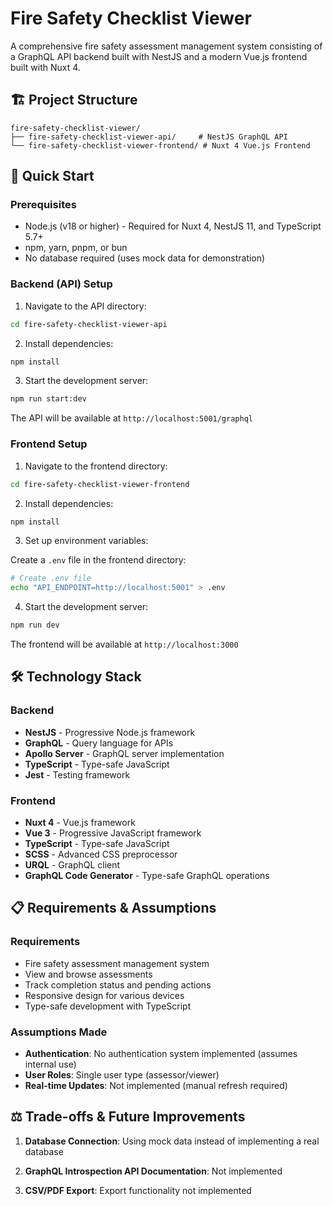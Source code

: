 # Fire Safety Checklist Viewer

A comprehensive fire safety assessment management system consisting of a GraphQL API backend built with NestJS and a modern Vue.js frontend built with Nuxt 4.

## 🏗️ Project Structure

```
fire-safety-checklist-viewer/
├── fire-safety-checklist-viewer-api/     # NestJS GraphQL API
└── fire-safety-checklist-viewer-frontend/ # Nuxt 4 Vue.js Frontend
```

## 🚀 Quick Start

### Prerequisites

- Node.js (v18 or higher) - Required for Nuxt 4, NestJS 11, and TypeScript 5.7+
- npm, yarn, pnpm, or bun
- No database required (uses mock data for demonstration)

### Backend (API) Setup

1. Navigate to the API directory:

```bash
cd fire-safety-checklist-viewer-api
```

2. Install dependencies:

```bash
npm install
```

3. Start the development server:

```bash
npm run start:dev
```

The API will be available at `http://localhost:5001/graphql`

### Frontend Setup

1. Navigate to the frontend directory:

```bash
cd fire-safety-checklist-viewer-frontend
```

2. Install dependencies:

```bash
npm install
```

3. Set up environment variables:

Create a `.env` file in the frontend directory:

```bash
# Create .env file
echo "API_ENDPOINT=http://localhost:5001" > .env
```

4. Start the development server:

```bash
npm run dev
```

The frontend will be available at `http://localhost:3000`

## 🛠️ Technology Stack

### Backend

- **NestJS** - Progressive Node.js framework
- **GraphQL** - Query language for APIs
- **Apollo Server** - GraphQL server implementation
- **TypeScript** - Type-safe JavaScript
- **Jest** - Testing framework

### Frontend

- **Nuxt 4** - Vue.js framework
- **Vue 3** - Progressive JavaScript framework
- **TypeScript** - Type-safe JavaScript
- **SCSS** - Advanced CSS preprocessor
- **URQL** - GraphQL client
- **GraphQL Code Generator** - Type-safe GraphQL operations

## 📋 Requirements & Assumptions

### Requirements

- Fire safety assessment management system
- View and browse assessments
- Track completion status and pending actions
- Responsive design for various devices
- Type-safe development with TypeScript

### Assumptions Made

- **Authentication**: No authentication system implemented (assumes internal use)
- **User Roles**: Single user type (assessor/viewer)
- **Real-time Updates**: Not implemented (manual refresh required)

## ⚖️ Trade-offs & Future Improvements

1. **Database Connection**: Using mock data instead of implementing a real database

2. **GraphQL Introspection API Documentation**: Not implemented

3. **CSV/PDF Export**: Export functionality not implemented
